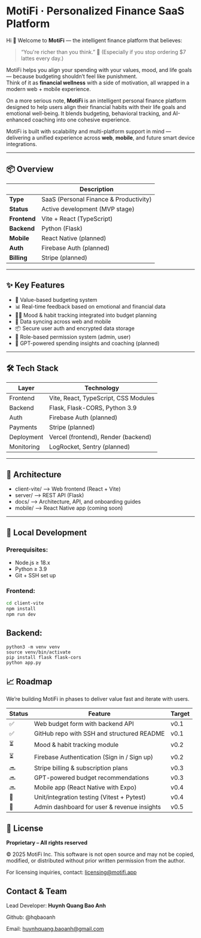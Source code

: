 # MotiFi · Personalized Finance SaaS Platform

Hi 👋 Welcome to **MotiFi** — the intelligent finance platform that believes:

> “You're richer than you think.” 💸 (Especially if you stop ordering $7 lattes every day.)

MotiFi helps you align your spending with your values, mood, and life goals — because budgeting shouldn’t feel like punishment.  
Think of it as **financial wellness** with a side of motivation, all wrapped in a modern web + mobile experience.

On a more serious note, **MotiFi** is an intelligent personal finance platform designed to help users align their financial habits with their life goals and emotional well-being. It blends budgeting, behavioral tracking, and AI-enhanced coaching into one cohesive experience.

MotiFi is built with scalability and multi-platform support in mind — delivering a unified experience across **web**, **mobile**, and future smart device integrations.


---

## 📦 Overview

|              | Description                               |
|--------------|-------------------------------------------|
| **Type**     | SaaS (Personal Finance & Productivity)    |
| **Status**   | Active development (MVP stage)            |
| **Frontend** | Vite + React (TypeScript)                 |
| **Backend**  | Python (Flask)                            |
| **Mobile**   | React Native (planned)                    |
| **Auth**     | Firebase Auth (planned)                   |
| **Billing**  | Stripe (planned)                          |

---

## ✨ Key Features

- 🧠 Value-based budgeting system
- 📊 Real-time feedback based on emotional and financial data
- 🧘‍♀️ Mood & habit tracking integrated into budget planning
- 🔁 Data syncing across web and mobile
- 📦 Secure user auth and encrypted data storage
- 🔐 Role-based permission system (admin, user)
- 🤖 GPT-powered spending insights and coaching (planned)

---

## 🛠️ Tech Stack

| Layer     | Technology                     |
|-----------|--------------------------------|
| Frontend  | Vite, React, TypeScript, CSS Modules |
| Backend   | Flask, Flask-CORS, Python 3.9  |
| Auth      | Firebase Auth (planned)        |
| Payments  | Stripe (planned)               |
| Deployment | Vercel (frontend), Render (backend) |
| Monitoring | LogRocket, Sentry (planned)   |

---

## 🧭 Architecture

- client-vite/   –> Web frontend (React + Vite)
- server/        –> REST API (Flask)
- docs/          –> Architecture, API, and onboarding guides
- mobile/        –> React Native app (coming soon)

---

## 🧪 Local Development

### Prerequisites:
- Node.js ≥ 18.x
- Python ≥ 3.9
- Git + SSH set up

### Frontend:
```bash
cd client-vite
npm install
npm run dev 
```
## Backend: 
```cd server
python3 -m venv venv
source venv/bin/activate
pip install flask flask-cors
python app.py
```

## 📈 Roadmap

We’re building MotiFi in phases to deliver value fast and iterate with users.

| Status | Feature                                      | Target |
|--------|----------------------------------------------|--------|
| ✅     | Web budget form with backend API             | v0.1   |
| ✅     | GitHub repo with SSH and structured README   | v0.1   |
| ⏳     | Mood & habit tracking module                 | v0.2   |
| ⏳     | Firebase Authentication (Sign in / Sign up)  | v0.2   |
| 🔜     | Stripe billing & subscription plans          | v0.3   |
| 🔜     | GPT-powered budget recommendations           | v0.3   |
| 🔜     | Mobile app (React Native with Expo)          | v0.4   |
| 🧪     | Unit/integration testing (Vitest + Pytest)   | v0.4   |
| 🧭     | Admin dashboard for user & revenue insights  | v0.5   |

## 📄 License

**Proprietary – All rights reserved**

© 2025 MotiFi Inc. This software is not open source and may not be copied, modified, or distributed without prior written permission from the author.

For licensing inquiries, contact: licensing@motifi.app

## Contact & Team 
Lead Developer: **Huynh Quang Bao Anh**

Github: @hqbaoanh

Email: huynhquang.baoanh@gmail.com 

